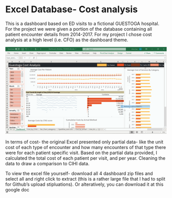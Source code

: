 <H1>Excel Database- Cost analysis</H1>
<p>This is a dashboard based on ED visits to a fictional GUESTOGA hospital. For the project we were given a portion of the database containing all patient encounter details from 2014-2017. For my project I chose cost analysis at a high level (i.e. CFO) as the dashboard theme.</p> 
<img src='EXCELGiF.gif' width='1220'>
<p>In terms of cost- the original Excel presented only partial data- like the unit cost of each type of encounter and how many encounters of that type there were for each patient specific visit. Based on the partial data provided, I calculated the total cost of each patient per visit, and per year. Cleaning the data to draw a comparison to CIHI data.</p> 
<p>To view the excel file yourself- download all 4 dashboard zip files and select all and right click to extract (this is a rather large file that I had to split for Github’s upload stipluations). Or alteratively, you can download it at this google doc <a href="https://drive.google.com/open?id=1rLujRRQ7Tr6gxN16Q00wqxMopTANBaUc”>link</a> 
</p>
  
<H2>Disclaimer</H2>  
All data was is fake. There has been no real personal information used in the creation and population of fields in this excel dashboard.

